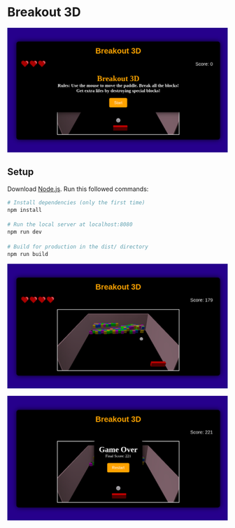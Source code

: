 # Breakout 3D

<p align="center"><img src="https://github.com/Luis-Bravo-Dias/20GC02-Breakout3D/blob/main/prints/Screenshot%20from%202025-03-15%2002-42-16.png"</p>

## Setup
Download [Node.js](https://nodejs.org/en/download/).
Run this followed commands:

``` bash
# Install dependencies (only the first time)
npm install

# Run the local server at localhost:8080
npm run dev

# Build for production in the dist/ directory
npm run build
```
<p align="center"><img src="https://github.com/Luis-Bravo-Dias/20GC02-Breakout3D/blob/main/prints/Screenshot%20from%202025-03-15%2002-42-50.png"</p>
<p align="center"><img src="https://github.com/Luis-Bravo-Dias/20GC02-Breakout3D/blob/main/prints/Screenshot%20from%202025-03-15%2002-43-02.png"</p>
